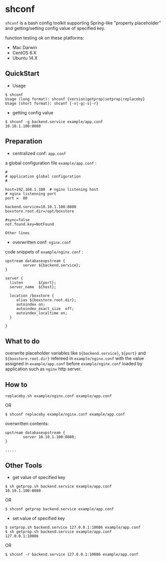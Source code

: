 # shconf

``shconf`` is a bash config toolkit supporting Spring-like "property placeholder" and getting/setting config value of specified key.

function testing ok on these platforms:

- Mac Darwin
- CentOS 6.X
- Ubuntu 14.X

## QuickStart

- Usage

```
$ shconf
Usage (long format): shconf {version|getprop|setprop|replaceby}
Usage (short format): shconf {-v|-g|-s|-r}

```

- getting config value

```
$ shconf -g backend.service example/app.conf
10.10.1.100:8080
```

## Preparation

- centralized conf: ``app.conf``

a global configuration file ``example/app.conf`` :

```
#
# application global configuration
#

host=192.168.1.100  # nginx listening host
# nginx listenning port
port =  80

backend.service=10.10.1.100:8080
boxstore.root.dir=/opt/boxstore

#sync=false
not.found.key=NotFound

Other lines

```

- overwritten conf: ``nginx.conf``

code snippets of ``example/nginx.conf`` :

```
upstream databaseupstream {
        server ${backend.service};
}

server {
  listen       ${port};
  server_name  ${host};

  location /boxstore {
     alias ${boxstore.root.dir};
     autoindex on;
     autoindex_exact_size  off;
     autoindex_localtime on;
  }

}  

```

## What to do

overwrite placeholder variables like ``${backend.service}``, ``${port}`` and ``${boxstore.root.dir}`` refereed in ``example/nginx.conf`` with the value assigned in ``example/app.conf`` before ``example/nginx.conf`` loaded by application such as ``nginx`` http server.


## How to

```
replaceby.sh example/nginx.conf example/app.conf
```
OR

```
$ shconf replaceby example/nginx.conf example/app.conf
```

overwritten contents:

```
upstream databaseupstream {
        server 10.10.1.100:8080;
}

.....

```

## Other Tools

- get value of specified key

```
$ sh getprop.sh backend.service example/app.conf
10.10.1.100:8080
```
OR
```
$ shconf getprop backend.service example/app.conf
```

- set value of specified key

```
$ setprop.sh backend.service 127.0.0.1:10086 example/app.conf
$ sh getprop.sh backend.service example/app.conf
127.0.0.1:10086
```

OR
```
$ shconf -r backend.service 127.0.0.1:10086 example/app.conf

```
